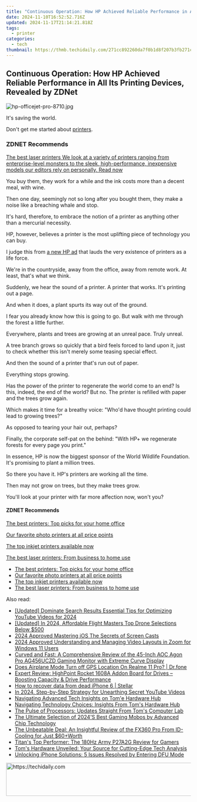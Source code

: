 ```yaml
---
title: "Continuous Operation: How HP Achieved Reliable Performance in All Its Printing Devices, Revealed by ZDNet"
date: 2024-11-10T16:52:52.716Z
updated: 2024-11-17T21:14:21.818Z
tags:
  - printer
categories:
  - tech
thumbnail: https://thmb.techidaily.com/271cc892260da7f0b1d8f207b3fb271cd7c70ce8ff0fa954ebc9cead95a6f721.jpg
---
```


## Continuous Operation: How HP Achieved Reliable Performance in All Its Printing Devices, Revealed by ZDNet

![hp-officejet-pro-8710.jpg](https://www.zdnet.com/a/img/resize/037afeb5248b7ffe1295a83da43e9d9c7d129a87/2020/08/28/12b43c3e-420f-4890-be81-91bfcee7e798/hp-officejet-pro-8710.jpg?auto=webp&width=1280)

It's saving the world.

Don't get me started about [printers](https://www.zdnet.com/topic/printers/).

### **ZDNET** Recommends

[The best laser printers We look at a variety of printers ranging from enterprise-level monsters to the sleek, high-performance, inexpensive models our editors rely on personally.  Read now](https://www.zdnet.com/article/best-laser-printer/)

You buy them, they work for a while and the ink costs more than a decent meal, with wine.

Then one day, seemingly not so long after you bought them, they make a noise like a breaching whale and stop. 

It's hard, therefore, to embrace the notion of a printer as anything other than a mercurial necessity.

HP, however, believes a printer is the most uplifting piece of technology you can buy. 

I judge this from [a new HP ad](https://www.youtube.com/watch?v=2aK2mjXEi0o) that lauds the very existence of printers as a life force.

We're in the countryside, away from the office, away from remote work. At least, that's what we think.

Suddenly, we hear the sound of a printer. A printer that works. It's printing out a page.

And when it does, a plant spurts its way out of the ground.

I fear you already know how this is going to go. But walk with me through the forest a little further.

Everywhere, plants and trees are growing at an unreal pace. Truly unreal.

A tree branch grows so quickly that a bird feels forced to land upon it, just to check whether this isn't merely some teasing special effect.

And then the sound of a printer that's run out of paper.

Everything stops growing. 

Has the power of the printer to regenerate the world come to an end? Is this, indeed, the end of the world? But no. The printer is refilled with paper and the trees grow again. 

Which makes it time for a breathy voice: "Who'd have thought printing could lead to growing trees?" 

As opposed to tearing your hair out, perhaps?

Finally, the corporate self-pat on the behind: "With HP+ we regenerate forests for every page you print."

In essence, HP is now the biggest sponsor of the World Wildlife Foundation. It's promising to plant a million trees. 

So there you have it. HP's printers are working all the time.

Then may not grow on trees, but they make trees grow.

You'll look at your printer with far more affection now, won't you?

#### **ZDNET** Recommends

[The best printers: Top picks for your home office](https://www.zdnet.com/article/best-printer/ "The best printers: Top picks for your home office")

[Our favorite photo printers at all price points](https://www.zdnet.com/article/best-photo-printer/ "Our favorite photo printers at all price points")

[The top inkjet printers available now](https://www.zdnet.com/article/best-inkjet-printer/ "The top inkjet printers available now")

[The best laser printers: From business to home use](https://www.zdnet.com/article/best-laser-printer/ "The best laser printers: From business to home use")

* [The best printers: Top picks for your home office](https://www.zdnet.com/article/best-printer/ "The best printers: Top picks for your home office")
* [Our favorite photo printers at all price points](https://www.zdnet.com/article/best-photo-printer/ "Our favorite photo printers at all price points")
* [The top inkjet printers available now](https://www.zdnet.com/article/best-inkjet-printer/ "The top inkjet printers available now")
* [The best laser printers: From business to home use](https://www.zdnet.com/article/best-laser-printer/ "The best laser printers: From business to home use")

<ins class="adsbygoogle"
     style="display:block"
     data-ad-format="autorelaxed"
     data-ad-client="ca-pub-7571918770474297"
     data-ad-slot="1223367746"></ins>

<ins class="adsbygoogle"
     style="display:block"
     data-ad-client="ca-pub-7571918770474297"
     data-ad-slot="8358498916"
     data-ad-format="auto"
     data-full-width-responsive="true"></ins>

<span class="atpl-alsoreadstyle">Also read:</span>
<div><ul>
<li><a href="https://youtube-data.techidaily.com/ed-dominate-search-results-essential-tips-for-optimizing-youtube-videos-for-2024/"><u>[Updated] Dominate Search Results Essential Tips for Optimizing YouTube Videos for 2024</u></a></li>
<li><a href="https://fox-hovers.techidaily.com/updated-in-2024-affordable-flight-masters-top-drone-selections-below-500/"><u>[Updated] In 2024, Affordable Flight Masters Top Drone Selections Below $500</u></a></li>
<li><a href="https://digital-screen-recording.techidaily.com/2024-approved-mastering-ios-the-secrets-of-screen-casts/"><u>2024 Approved Mastering iOS The Secrets of Screen Casts</u></a></li>
<li><a href="https://fox-boxes.techidaily.com/2024-approved-understanding-and-managing-video-layouts-in-zoom-for-windows-11-users/"><u>2024 Approved Understanding and Managing Video Layouts in Zoom for Windows 11 Users</u></a></li>
<li><a href="https://hardware-reviews.techidaily.com/curved-and-fast-a-comprehensive-review-of-the-45-inch-aoc-agon-pro-ag456uczd-gaming-monitor-with-extreme-curve-display/"><u>Curved and Fast: A Comprehensive Review of the 45-Inch AOC Agon Pro AG456UCZD Gaming Monitor with Extreme Curve Display</u></a></li>
<li><a href="https://fake-location.techidaily.com/does-airplane-mode-turn-off-gps-location-on-realme-11-pro-drfone-by-drfone-virtual-android/"><u>Does Airplane Mode Turn off GPS Location On Realme 11 Pro? | Dr.fone</u></a></li>
<li><a href="https://hardware-reviews.techidaily.com/expert-review-highpoint-rocket-1608a-addon-board-for-drives-boosting-capacity-and-drive-performance/"><u>Expert Review: HighPoint Rocket 1608A Addon Board for Drives – Boosting Capacity & Drive Performance</u></a></li>
<li><a href="https://blog-min.techidaily.com/how-to-recover-data-from-dead-iphone-6-stellar-by-stellar-data-recovery-ios-iphone-data-recovery/"><u>How to recover data from dead iPhone 6 | Stellar</u></a></li>
<li><a href="https://youtube-sure.techidaily.com/24-step-by-step-strategy-for-unearthing-secret-youtube-videos/"><u>In 2024, Step-by-Step Strategy for Unearthing Secret YouTube Videos</u></a></li>
<li><a href="https://hardware-reviews.techidaily.com/navigating-advanced-tech-insights-on-tome-hardware-hub/"><u>Navigating Advanced Tech Insights on Tom'e Hardware Hub</u></a></li>
<li><a href="https://hardware-reviews.techidaily.com/navigating-technology-choices-insights-from-toms-hardware-hub/"><u>Navigating Technology Choices: Insights From Tom's Hardware Hub</u></a></li>
<li><a href="https://hardware-reviews.techidaily.com/the-pulse-of-processors-updates-straight-from-toms-computer-lab/"><u>The Pulse of Processors: Updates Straight From Tom's Computer Lab</u></a></li>
<li><a href="https://hardware-tips.techidaily.com/the-ultimate-selection-of-2024s-best-gaming-mobos-by-advanced-chip-technology/"><u>The Ultimate Selection of 2024'S Best Gaming Mobos by Advanced Chip Technology</u></a></li>
<li><a href="https://hardware-reviews.techidaily.com/the-unbeatable-deal-an-insightful-review-of-the-fx360-pro-from-id-cooling-for-just-60plusworth/"><u>The Unbeatable Deal: An Insightful Review of the FX360 Pro From ID-Cooling for Just $60+Worth</u></a></li>
<li><a href="https://hardware-reviews.techidaily.com/titans-top-performer-the-180hz-army-p27a2g-review-for-gamers/"><u>Titan's Top Performer: The 180Hz Army P27A2G Review for Gamers</u></a></li>
<li><a href="https://hardware-reviews.techidaily.com/toms-hardware-unveiled-your-source-for-cutting-edge-tech-analysis/"><u>Tom's Hardware Unveiled: Your Source for Cutting-Edge Tech Analysis</u></a></li>
<li><a href="https://fox-that.techidaily.com/unlocking-iphone-solutions-5-issues-resolved-by-entering-dfu-mode/"><u>Unlocking iPhone Solutions: 5 Issues Resolved by Entering DFU Mode</u></a></li>
</ul></div>

<!-- affiliate ads begin -->
<a href="https://appsumo.8odi.net/c/5597632/2094477/7443" target="_top" id="2094477">
  <img src="//a.impactradius-go.com/display-ad/7443-2094477" border="0" alt="https://techidaily.com" width="728" height="90"/>
</a>
<img height="0" width="0" src="https://appsumo.8odi.net/i/5597632/2094477/7443" style="position:absolute;visibility:hidden;" border="0" />
<!-- affiliate ads end -->

